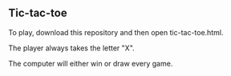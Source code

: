 Tic-tac-toe
------------

To play, download this repository and then open tic-tac-toe.html.

The player always takes the letter "X". 

The computer will either win or draw every game.